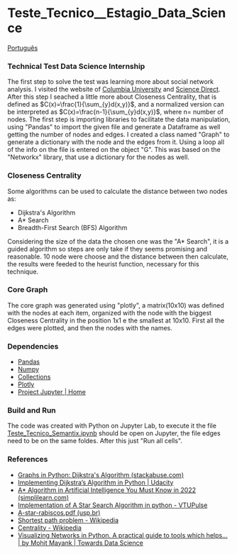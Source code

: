 # Teste_Tecnico__Estagio_Data_Science
[Português](README_pt.md)
### Technical Test Data Science Internship 
The first step to solve the test was learning more about social network analysis. I visited the website of [Columbia University](https://www.publichealth.columbia.edu/research/population-health-methods/social-network-analysis#:~:text=Social%20Network%20analysis%20is%20the,,%20groups%20and/or%20organizations.) and [Science Direct](https://www.sciencedirect.com/topics/social-sciences/social-network-analysis). After this step I seached a little more about Closeness Centrality, that is defined as $C(x)=\frac{1}{\sum_{y}d(x,y)}$, and a normalized version can be interpreted as $C(x)=\frac{n-1}{\sum_{y}d(x,y)}$, where n= number of nodes.
The first step is importing libraries to facilitate the data manipulation, using "Pandas" to import the given file and generate a Dataframe as well getting the number of nodes and edges. I created a class named "Graph" to generate a dictionary with the node and the edges from it. Using a loop all of the info on the file is entered on the object "G". This was based on the "Networkx" library, that use a dictionary for the nodes as well.
### Closeness Centrality
Some algorithms can be used to calculate the distance between two nodes as: 

 - Dijkstra's Algorithm
 - A* Search
 - Breadth-First Search (BFS) Algorithm

Considering the size of the data the chosen one was the "A* Search", it is a guided algorithm so steps are only take if they seems promising and reasonable. 10 node were choose and the distance between then calculate, the results were feeded to the heurist function, necessary for this technique.
### Core Graph
The core graph was generated using "plotly", a matrix(10x10) was defined with the nodes at each item, organized with the node with the biggest Closeness Centrality in the position 1x1 e the smallest at 10x10. First all the edges were plotted, and then the nodes with the names.
### Dependencies

 - [Pandas](https://pandas.pydata.org/)
 - [Numpy](https://numpy.org/)
 - [Collections](https://docs.python.org/3/library/collections.html)
 - [Plotly](https://plotly.com/)
 - [Project Jupyter | Home](https://jupyter.org/)

### Build and Run
The code was created with Python on Jupyter Lab, to execute it the file [Teste_Tecnico_Semantix.ipynb](Teste_Tecnico_Semantix.ipynb) should be open on Jupyter, the file edges need to be on the same foldes. After this just "Run all cells".

### References

 - [Graphs in Python: Dijkstra's Algorithm (stackabuse.com)](https://stackabuse.com/dijkstras-algorithm-in-python/)
 - [Implementing Dijkstra’s Algorithm in Python | Udacity](https://www.udacity.com/blog/2021/10/implementing-dijkstras-algorithm-in-python.html)
 - [A* Algorithm in Artificial Intelligence You Must Know in 2022 (simplilearn.com)](https://www.simplilearn.com/tutorials/artificial-intelligence-tutorial/a-star-algorithm)
 - [Implementation of A Star Search Algorithm in python - VTUPulse](https://www.vtupulse.com/artificial-intelligence/implementation-of-a-star-search-algorithm-in-python/)
 - [A-star-rabiscos.pdf (usp.br)](https://www.ime.usp.br/~coelho/mac0323-2018/aulas/aula09/A-star-rabiscos.pdf)
 - [Shortest path problem - Wikipedia](https://en.wikipedia.org/wiki/Shortest_path_problem)
 - [Centrality - Wikipedia](https://en.wikipedia.org/wiki/Centrality#Closeness_centrality)
 - [Visualizing Networks in Python. A practical guide to tools which helps… | by Mohit Mayank | Towards Data Science](https://towardsdatascience.com/visualizing-networks-in-python-d70f4cbeb259)

